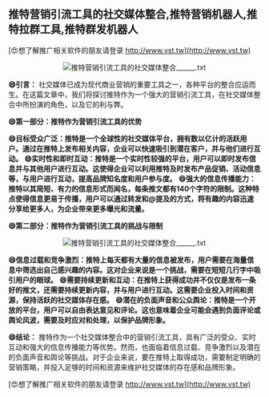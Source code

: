 ## **推特营销引流工具的社交媒体整合,推特营销机器人,推特拉群工具,推特群发机器人**

[😍想了解推广相关软件的朋友请登录 http://www.vst.tw](http://www.vst.tw)

 <center><img src="https://vst.tw/MP4/tuiguang/png/4.png" alt="推特营销引流工具的社交媒体整合______.txt"></center>

**😄引言：**
社交媒体已成为现代商业营销的重要工具之一，各种平台的整合应运而生。在这篇文章中，我们将探讨推特作为一个强大的营销引流工具，在社交媒体整合中所扮演的角色，以及它的利与弊。

**😄第一部分：推特作为营销引流工具的优势**

**😄目标受众广泛：推特是一个全球性的社交媒体平台，拥有数以亿计的活跃用户。通过在推特上发布相关内容，企业可以快速吸引到潜在客户，并与他们进行互动。**
**😄实时性和即时互动：推特是一个实时性较强的平台，用户可以即时发布信息并与其他用户进行互动。这使得企业可以利用推特及时发布产品促销、活动信息等，与用户进行互动，提高品牌知名度和用户参与度。**
**😄强大的信息传播能力：推特以其简短、有力的信息形式而闻名，每条推文都有140个字符的限制。这种特点使得信息更易于传播，用户可以通过转发和@提及的方式，将有趣的内容迅速分享给更多人，为企业带来更多曝光和流量。**

**😄第二部分：推特作为营销引流工具的挑战与限制**

 <center><img src="https://vst.tw/MP4/tuiguang/png/5.png" alt="推特营销引流工具的社交媒体整合______.txt"></center>

**😄信息过载和竞争激烈：推特上每天都有大量的信息被发布，用户需要在海量信息中筛选出自己感兴趣的内容。这对企业来说是一个挑战，需要在短短几行字中吸引用户的眼球。**
**😄需要持续更新和互动：在推特上获得成功并不仅仅是发布一条好的推文，还需要持续更新内容，并与用户进行互动。这需要企业投入时间和资源，保持活跃的社交媒体存在感。**
**😄潜在的负面声音和公众舆论：推特是一个开放的平台，用户可以自由表达意见和评论。这也意味着企业可能会遇到负面评论或舆论风波，需要及时应对和处理，以保护品牌形象。**

**😄结论：**
推特作为一个社交媒体整合中的营销引流工具，具有广泛的受众、实时互动和强大的信息传播能力等优势。然而，也面临着信息过载、竞争激烈以及潜在的负面声音和舆论等挑战。对于企业来说，要在推特上取得成功，需要制定明确的营销策略，并投入足够的时间和资源来维护社交媒体的存在感和品牌形象。

[😍想了解推广相关软件的朋友请登录 http://www.vst.tw](http://www.vst.tw)



